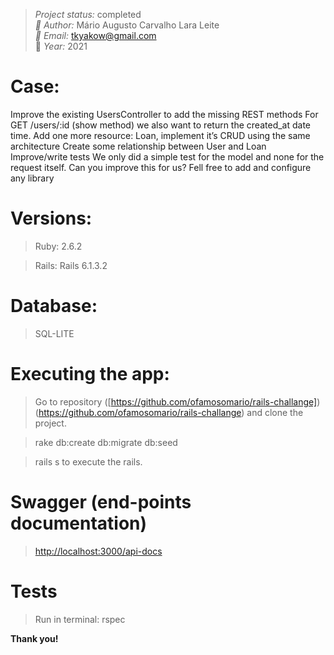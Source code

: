 > *Project status:* completed </br>
> *:busts_in_silhouette: Author:* Mário Augusto Carvalho Lara Leite </br>
> *:email: Email:* tkyakow@gmail.com  </br>
> :date: *Year:* 2021

# Case:
Improve the existing UsersController to add the missing REST methods For GET /users/:id (show method) we also want to return the created_at date time.
Add one more resource: Loan, implement it’s CRUD using the same architecture Create some relationship between User and Loan Improve/write tests
We only did a simple test for the model and none for the request itself. Can you improve this for us? Fell free to add and configure any library

# Versions:
> Ruby: 2.6.2

> Rails: Rails 6.1.3.2

# Database:
> SQL-LITE

# Executing the app:
> Go to repository ([https://github.com/ofamosomario/rails-challange])(https://github.com/ofamosomario/rails-challange) and clone the project.

> rake db:create db:migrate db:seed

> rails s to execute the rails.

# Swagger (end-points documentation)
> [http://localhost:3000/api-docs](http://localhost:3000/api-docs)

# Tests
> Run in terminal: rspec

**Thank you!**